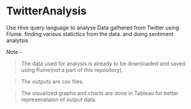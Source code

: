 # TwitterAnalysis
Use Hive query language to analyse Data gathered from Twitter using Flume.
finding various statictics from the data.
and doing sentiment analytsis

Note -
> The data used for analysis is already to be downloaded and saved using flume(not a part of this repository).

> The outputs are csv files.

> The visualized graphs and charts are done in Tableau for better represenataion of output data.
